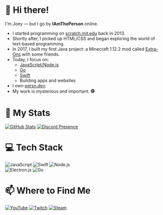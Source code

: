 # 👋 Hi there!

I'm Joey — but I go by **IAmThePerson** online.

- I started programming on [scratch.mit.edu](https://scratch.mit.edu) back in 2013.
- Shortly after, I picked up HTML/CSS and began exploring the world of text-based programming.
- In 2017, I built my first Java project: a Minecraft 1.12.2 mod called [Extra-Ons](https://www.curseforge.com/minecraft/mc-mods/extra-ons) with some friends.
- Today, I focus on:
  - [JavaScript/Node.js](https://nodejs.org/en)
  - [Go](https://go.dev)
  - [Swift](https://www.swift.org)
  - Building apps and websites
- I own [persn.dev](https://persn.dev).
- My work is mysterious and important. 🕵️

# 🚀 My Stats
[![GitHub Stats](https://github-readme-stats-sathonay.vercel.app/api?username=spjoes&line_height=27&count_private=true&hide_border=true&show_icons=true&bg_color=1A1C1F&text_color=FFFFFF&title_color=9680E7&icon_color=9680E7)](https://github.com/spjoes)
[![Discord Presence](https://lanyard.cnrad.dev/api/202109343678726144)](https://discord.com/users/202109343678726144)

# 💻 Tech Stack
![JavaScript](https://img.shields.io/badge/javascript-%23323330.svg?style=for-the-badge&logo=javascript&logoColor=%23F7DF1E)
![Swift](https://img.shields.io/badge/swift-F05138.svg?style=for-the-badge&logo=swift&logoColor=white)
![Node.js](https://img.shields.io/badge/Node%20JS-339933?style=for-the-badge&logo=nodedotjs&logoColor=white)\
![Electron.js](https://img.shields.io/badge/Electron.js-191970?style=for-the-badge&logo=Electron&logoColor=white)
![Go](https://img.shields.io/badge/GO-79D4FD?style=for-the-badge&logo=go&logoColor=white)

# 📫 Where to Find Me
[![YouTube](https://img.shields.io/badge/IAmThePerson-%23FF0000.svg?style=for-the-badge&logo=YouTube&logoColor=white)](https://www.youtube.com/channel/UC4fk7I5-MPWBIiFsDSe_VZg)
[![Twitch](https://img.shields.io/badge/IAmTh3Person-%239146FF.svg?style=for-the-badge&logo=Twitch&logoColor=white)](https://twitch.tv/iamth3person)
[![Steam](https://img.shields.io/badge/mr_spjoes-%23000000.svg?style=for-the-badge&logo=steam&logoColor=white)](https://steamcommunity.com/id/spjoes)
